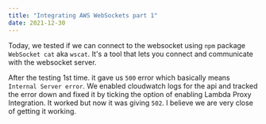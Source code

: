 ```yaml
---
title: "Integrating AWS WebSockets part 1"
date: 2021-12-30
---
```


Today, we tested if we can connect to the websocket using `npm` package `WebSocket cat` aka `wscat`. It's a tool that lets you connect and communicate with the websocket server.

After the testing 1st time. it gave us `500` error which basically means `Internal Server error`. We enabled cloudwatch logs for the api and tracked the error down and fixed it by ticking the option of enabling Lambda Proxy Integration. It worked but now it was giving `502`. I believe we are very close of getting it working.